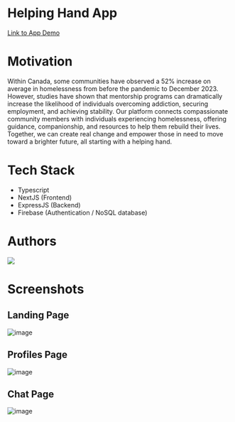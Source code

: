 # Helping Hand App
[Link to App Demo](https://nwhacks2025-one.vercel.app/)

# Motivation
Within Canada, some communities have observed a 52% increase on average in homelessness from before the pandemic to December 2023. However, studies have shown that mentorship programs can dramatically increase the likelihood of individuals overcoming addiction, securing employment, and achieving stability. Our platform connects compassionate community members with individuals experiencing homelessness, offering guidance, companionship, and resources to help them rebuild their lives. Together, we can create real change and empower those in need to move toward a brighter future, all starting with a helping hand.

# Tech Stack
- Typescript
- NextJS (Frontend)
- ExpressJS (Backend)
- Firebase (Authentication / NoSQL database)

# Authors
<a href="https://github.com/jho1211/nwhacks2025/graphs/contributors">
  <img src="https://contributors-img.web.app/image?repo=jho1211/nwhacks2025" />
</a>

# Screenshots
## Landing Page
![image](https://github.com/user-attachments/assets/60268e02-bc22-4633-87f3-5791fd03fc13)
## Profiles Page
![image](https://github.com/user-attachments/assets/c0cb6dd2-0e24-4ba9-b14b-b446fc218061)
## Chat Page
![image](https://github.com/user-attachments/assets/adf4d6bc-4720-4bf3-aba8-0bb7c83a94c8)
